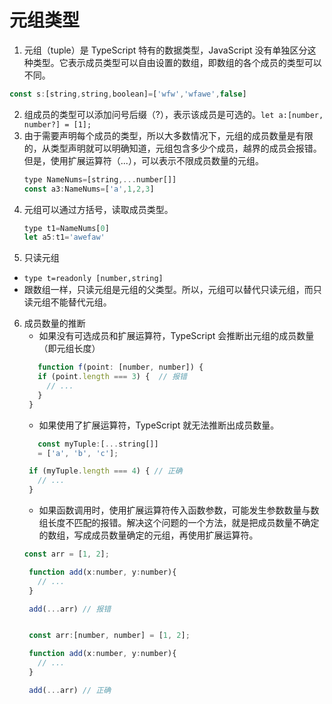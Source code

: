 # 元组类型
1. 元组（tuple）是 TypeScript 特有的数据类型，JavaScript 没有单独区分这种类型。它表示成员类型可以自由设置的数组，即数组的各个成员的类型可以不同。
  ```js
  const s:[string,string,boolean]=['wfw','wfawe',false]
  ```

2. 组成员的类型可以添加问号后缀（?），表示该成员是可选的。`let a:[number, number?] = [1];`
3. 由于需要声明每个成员的类型，所以大多数情况下，元组的成员数量是有限的，从类型声明就可以明确知道，元组包含多少个成员，越界的成员会报错。但是，使用扩展运算符（...），可以表示不限成员数量的元组。
   ```js
   type NameNums=[string,...number[]]
   const a3:NameNums=['a',1,2,3]
   ```
4. 元组可以通过方括号，读取成员类型。
   ```js
   type t1=NameNums[0]
   let a5:t1='awefaw'
   ```
5. 只读元组
  - `type t=readonly [number,string]`
  - 跟数组一样，只读元组是元组的父类型。所以，元组可以替代只读元组，而只读元组不能替代元组。

6. 成员数量的推断
   - 如果没有可选成员和扩展运算符，TypeScript 会推断出元组的成员数量（即元组长度）
   ```js
      function f(point: [number, number]) {
      if (point.length === 3) {  // 报错
        // ...
      }
    }
   ```
   - 如果使用了扩展运算符，TypeScript 就无法推断出成员数量。
   ```js
      const myTuple:[...string[]]
      = ['a', 'b', 'c'];

    if (myTuple.length === 4) { // 正确
      // ...
    }
   ```
   - 如果函数调用时，使用扩展运算符传入函数参数，可能发生参数数量与数组长度不匹配的报错。解决这个问题的一个方法，就是把成员数量不确定的数组，写成成员数量确定的元组，再使用扩展运算符。
   ```js
   const arr = [1, 2];

    function add(x:number, y:number){
      // ...
    }

    add(...arr) // 报错


    const arr:[number, number] = [1, 2];

    function add(x:number, y:number){
      // ...
    }

    add(...arr) // 正确
   ```